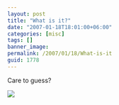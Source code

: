 ```yaml
---
layout: post
title: "What is it?"
date: "2007-01-18T18:01:00+06:00"
categories: [misc]
tags: []
banner_image: 
permalink: /2007/01/18/What-is-it
guid: 1778
---
```


Care to guess?

<img src="http://ray.camdenfamily.com/images/md_banner_a.gif">